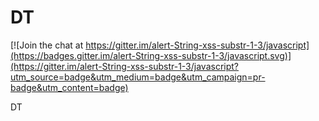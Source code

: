 # DT

[![Join the chat at https://gitter.im/alert-String-xss-substr-1-3/javascript](https://badges.gitter.im/alert-String-xss-substr-1-3/javascript.svg)](https://gitter.im/alert-String-xss-substr-1-3/javascript?utm_source=badge&utm_medium=badge&utm_campaign=pr-badge&utm_content=badge)

DT
